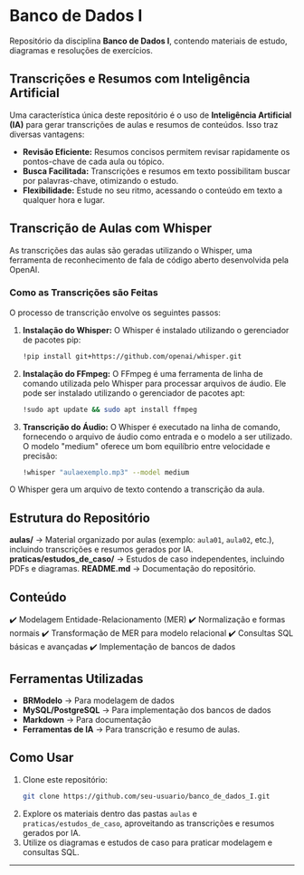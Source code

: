 #  Banco de Dados I

Repositório da disciplina **Banco de Dados I**, contendo materiais de estudo, diagramas e resoluções de exercícios.

##  Transcrições e Resumos com Inteligência Artificial

Uma característica única deste repositório é o uso de **Inteligência Artificial (IA)** para gerar transcrições de aulas e resumos de conteúdos. Isso traz diversas vantagens:

* **Revisão Eficiente:** Resumos concisos permitem revisar rapidamente os pontos-chave de cada aula ou tópico.
* **Busca Facilitada:** Transcrições e resumos em texto possibilitam buscar por palavras-chave, otimizando o estudo.
* **Flexibilidade:** Estude no seu ritmo, acessando o conteúdo em texto a qualquer hora e lugar.

## Transcrição de Aulas com Whisper

As transcrições das aulas são geradas utilizando o Whisper, uma ferramenta de reconhecimento de fala de código aberto desenvolvida pela OpenAI.

### Como as Transcrições são Feitas

O processo de transcrição envolve os seguintes passos:

1.  **Instalação do Whisper:** O Whisper é instalado utilizando o gerenciador de pacotes pip:

    ```bash
    !pip install git+https://github.com/openai/whisper.git
    ```

2.  **Instalação do FFmpeg:** O FFmpeg é uma ferramenta de linha de comando utilizada pelo Whisper para processar arquivos de áudio. Ele pode ser instalado utilizando o gerenciador de pacotes apt:

    ```bash
    !sudo apt update && sudo apt install ffmpeg
    ```

3.  **Transcrição do Áudio:** O Whisper é executado na linha de comando, fornecendo o arquivo de áudio como entrada e o modelo a ser utilizado. O modelo "medium" oferece um bom equilíbrio entre velocidade e precisão:

    ```bash
    !whisper "aulaexemplo.mp3" --model medium
    ```

O Whisper gera um arquivo de texto contendo a transcrição da aula.

##  Estrutura do Repositório

 **aulas/** → Material organizado por aulas (exemplo: `aula01`, `aula02`, etc.), incluindo transcrições e resumos gerados por IA.
 **praticas/estudos_de_caso/** → Estudos de caso independentes, incluindo PDFs e diagramas.
 **README.md** → Documentação do repositório.

##  Conteúdo

✔️ Modelagem Entidade-Relacionamento (MER)
✔️ Normalização e formas normais
✔️ Transformação de MER para modelo relacional
✔️ Consultas SQL básicas e avançadas
✔️ Implementação de bancos de dados

##  Ferramentas Utilizadas

* **BRModelo** → Para modelagem de dados
* **MySQL/PostgreSQL** → Para implementação dos bancos de dados
* **Markdown** → Para documentação
* **Ferramentas de IA** → Para transcrição e resumo de aulas.

##  Como Usar

1.  Clone este repositório:
     ```bash
     git clone https://github.com/seu-usuario/banco_de_dados_I.git
     ```
2.  Explore os materiais dentro das pastas `aulas` e `praticas/estudos_de_caso`, aproveitando as transcrições e resumos gerados por IA.
3.  Utilize os diagramas e estudos de caso para praticar modelagem e consultas SQL.

---